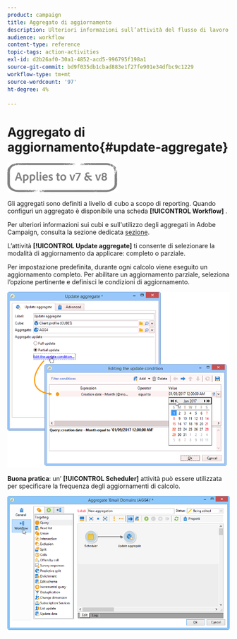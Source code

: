 ```yaml
---
product: campaign
title: Aggregato di aggiornamento
description: Ulteriori informazioni sull’attività del flusso di lavoro aggregato Aggiorna
audience: workflow
content-type: reference
topic-tags: action-activities
exl-id: d2b26af0-30a1-4852-acd5-996795f198a1
source-git-commit: bd9f035db1cbad883e1f27fe901e34dfbc9c1229
workflow-type: tm+mt
source-wordcount: '97'
ht-degree: 4%

---
```


# Aggregato di aggiornamento{#update-aggregate}

![](../../assets/common.svg)

Gli aggregati sono definiti a livello di cubo a scopo di reporting. Quando configuri un aggregato è disponibile una scheda **[!UICONTROL Workflow]** .

Per ulteriori informazioni sui cubi e sull&#39;utilizzo degli aggregati in Adobe Campaign, consulta la sezione dedicata [sezione](../../reporting/using/concepts-and-methodology.md#calculating-and-using-aggregates).

L’attività **[!UICONTROL Update aggregate]** ti consente di selezionare la modalità di aggiornamento da applicare: completo o parziale.

Per impostazione predefinita, durante ogni calcolo viene eseguito un aggiornamento completo. Per abilitare un aggiornamento parziale, seleziona l’opzione pertinente e definisci le condizioni di aggiornamento.

![](assets/s_advuser_cube_agregate_05.png)

**Buona pratica**: un’ **[!UICONTROL Scheduler]** attività può essere utilizzata per specificare la frequenza degli aggiornamenti di calcolo.

![](assets/s_advuser_cube_agregate_04.png)
